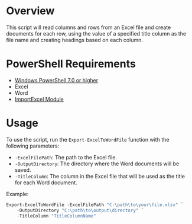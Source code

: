 # Overview

This script will read columns and rows from an Excel file and create documents for each row, using the value of a specified title column as the file name and creating headings based on each column.

# PowerShell Requirements

*   [Windows PowerShell 7.0 or higher](https://learn.microsoft.com/en-us/powershell/scripting/install/installing-powershell-on-windows?view=powershell-7.4)
* Excel
* Word
* [ImportExcel Module](https://www.powershellgallery.com/packages/ImportExcel)

# Usage

To use the script, run the `Export-ExcelToWordFile` function with the following parameters:

* `-ExcelFilePath`: The path to the Excel file.
* `-OutputDirectory`: The directory where the Word documents will be saved.
* `-TitleColumn`: The column in the Excel file that will be used as the title for each Word document.

Example:
```ps1
Export-ExcelToWordFile -ExcelFilePath "C:\path\to\your\file.xlsx" `
    -OutputDirectory "C:\path\to\output\directory" `
    -TitleColumn "TitleColumnName"